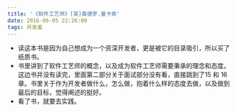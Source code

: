 ```yaml
---
title: '《软件工艺师》[英]桑德罗.曼卡索'
date: 2016-06-05 22:26:09
tags: 开发者
---
```


- 读这本书是因为自己想成为一个资深开发者，更是被它的目录吸引，所以买了纸质书。
- 书里讲到了软件工艺师的概念，以及成为软件工艺师需要秉承的理念和态度。这边书并没有读完，里面第二部分关于面试部分没有看，直接跳到了15 和 16 章。书里关于作为开发者做什么，怎么做，抱着什么样的态度去做，以及做到最后的目标，觉得阐述的挺好。
- 看了书，就要去实践。